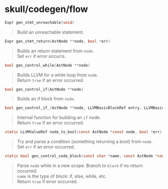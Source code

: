# skull/codegen/flow

```c
Expr gen_stmt_unreachable(void)
```

> Build an unreachable statement.

```c
Expr gen_stmt_return(AstNode **node, bool *err)
```

> Builds an return statement from `node`.
> \
> Set `err` if error occurrs.

```c
bool gen_control_while(AstNode **node)
```

> Builds LLVM for a while loop from `node`.
> \
> Return `true` if an error occurred.

```c
bool gen_control_if(AstNode **node)
```

> Builds an if block from `node`.

```c
bool gen_control_if_(AstNode **node, LLVMBasicBlockRef entry, LLVMBasicBlockRef end)
```

> Internal function for building an `if` node.
> \
> Return `true` if an error occurred.

```c
static LLVMValueRef node_to_bool(const AstNode *const node, bool *err)
```

> Try and parse a condition (something returning a bool) from `node`.
> \
> Set `err` if an error occurred.

```c
static bool gen_control_code_block(const char *name, const AstNode *const node, LLVMBasicBlockRef block)
```

> Parse `node` while in a new scope. Branch to `block` if no return occurred.
> \
> `name` is the type of block: if, else, while, etc.
> \
> Return `true` if error occurred.

